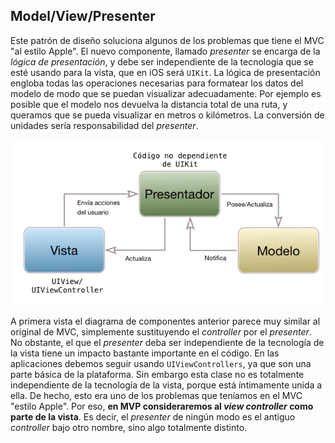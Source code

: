 ## Model/View/Presenter

Este patrón de diseño soluciona algunos de los problemas que tiene el MVC "al estilo Apple". El nuevo componente, llamado *presenter* se encarga de la *lógica de presentación*, y debe ser independiente de la tecnología que se esté usando para la vista, que en iOS será `UIKit`. La lógica de presentación engloba todas las operaciones necesarias para formatear los datos del modelo de modo que se puedan visualizar adecuadamente. Por ejemplo es posible que el modelo nos devuelva la distancia total de una ruta, y queramos que se pueda visualizar en metros o kilómetros. La conversión de unidades sería responsabilidad del *presenter*.

![](img/mvp.png)

A primera vista el diagrama de componentes anterior parece muy similar al original de MVC, simplemente sustituyendo el *controller* por el *presenter*. No obstante, el que el *presenter* deba ser independiente de la tecnología de la vista tiene un impacto bastante importante en el código. En las aplicaciones debemos seguir usando `UIViewControllers`, ya que son una parte básica de la plataforma. Sin embargo esta clase no es totalmente independiente de la tecnología de la vista, porque está íntimamente unida a ella. De hecho, esto era uno de los problemas que teníamos en el MVC "estilo Apple". Por eso, **en MVP consideraremos al *view controller* como parte de la vista**. Es decir, el *presenter* de ningún modo es el antiguo *controller* bajo otro nombre, sino algo totalmente distinto.


